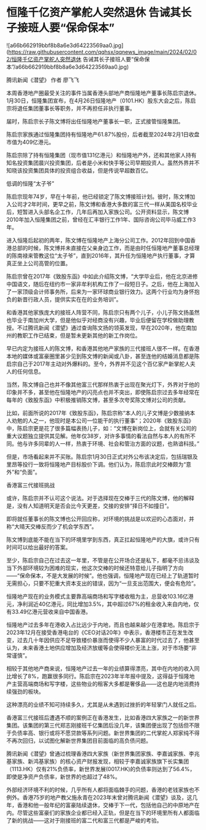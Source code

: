 # 恒隆千亿资产掌舵人突然退休 告诫其长子接班人要“保命保本”

![a66b662919bbf8b8a6e3d64223569aa0.jpg](https://raw.githubusercontent.com/qqhsx/qqnews_image/main/2024/02/02/恒隆千亿资产掌舵人突然退休 告诫其长子接班人要“保命保本”/a66b662919bbf8b8a6e3d64223569aa0.jpg)

腾讯新闻《潜望》 作者 廖飞飞

本周香港地产圈最受关注的事件当属香港头部地产商恒隆地产董事长陈启宗退休。1月30日，恒隆集团宣布，在4月26日恒隆地产（0101.HK）股东大会之后，陈启宗将退任集团董事长等职务，并不再担任非执行董事。

届时，陈启宗长子陈文博将出任恒隆地产董事长一职，正式接管恒隆集团。

陈启宗家族通过恒隆集团持有恒隆地产61.87%股份，后者截至2024年2月1日收盘市值为409亿港元。

陈启宗除了持有恒隆集团（现市值131亿港元）和恒隆地产外，还和其他家人持有知名投资集团晨兴投资集团，后者是小米和快手等公司早期投资人。虽然外界并不知晓该投资集团具体的投资组合收益，但是传说早超数百亿。

低调的恒隆“太子爷”

陈启宗现年74岁，早在十年前，他已经锁定了陈文博接班计划。彼时，陈文博加入公司才2年时间，更早之前，陈文博和香港大多数的富三代一样从美国名校毕业后，短暂进入头部名企工作，几年后再加入家族公司。公开资料显示，陈文博2010年加入恒隆集团之前，曾经在汇丰银行工作1年、国际咨询公司毕马威工作3年。

进入恒隆后起初的两年，陈文博在恒隆地产上海分公司工作。2012年回到中国香港总部的时候，陈文博并未直接在父亲身边工作，而是由时任恒隆地产董事总经理的陈南禄来管教这位“太子爷”，直到2016年，其升任为恒隆地产执行董事，才算真正坐上公司高管的位置。

陈启宗曾在2017年《致股东函》中如此介绍陈文博，“大学毕业后，他在北京进修中国语文，随后在纽约市一家非牟利机构工作了一段短日子。之后，他在上海加入了一家顶级会计师事务所，后来为一家环球商业银行效力。这两个行业均为身怀抱负的新晋行政人员，提供实实在在的业务培训”。

和香港其他家族庞大的接班人阵营不同，陈启宗只有两个儿子，小儿子陈文扬虽然也毕业于南加州大学，但是他似乎对经商没有兴趣，毕业后便留在学校做助理教授。不过腾讯新闻《潜望》通过查询陈文扬的领英发现，早在2020年，他在南加州的教职工作已结束，但是暂未更新其他的新工作岗位。

早已内定为接班人的陈文博，和香港其他地产家族的三代接班人很不一样。在香港本地的媒体或富豪圈里甚少见到陈文博的新闻或八卦，甚至连他的结婚消息都是陈启宗自己于2017年主动对外爆料的。至今，外界并不见这个百亿家产新掌舵人夫人的任何信息。

当然，陈文博自己也并不像其他富三代那样热衷于出现在聚光灯下，外界对于他的印象并不多，甚至他在恒隆地产的闪亮点也并不突出，即使陈启宗过去多年经常在每年的《致股东函》中积极推销陈文博，甚至多次夸奖陈文博对公司的贡献。

比如，前面所说的2017年《致股东函》，陈启宗称“本人的儿子文博是少数接纳本人劝勉的人之一，他现时是本公司一位能干的执行董事”；2020年《致股东函》中，陈启宗更是花了很多篇幅表扬儿子，如：“文博在新岗位上，会就有关公司的重大议题独立提供其见解。他年仅38岁，对许多事情的看法自然与本人的有所不同。他与许多同辈的人一样，热衷于环境、社会和管治方面的议题，也熟谙科技。”

但是，市场看起来并不买账。陈启宗1月30日正式对外公布该决定后，包括瑞银及里昂等投行一致将恒隆地产目标股价下调。他们认为，陈启宗此时交棒颇为“意外”和“负面”。

香港富三代接班挑战

或许，陈启宗并不认可这个说法。对于选择现在交棒于三代的陈文博，他的解释是，没有人知道明天是否会比今天更差，交接的安排“择日不如撞日”。

即将就任董事长的陈文博也公开回应称，对环境的挑战是以欢迎的心态面对，并称“大晴天交棒反而少了机会学东西”。

陈文博到底能不能在当下的环境里学到东西，真正扛起恒隆地产的大旗，或许只有时间可以给出最好的答案。

至少，陈启宗自己在过去这一年里，不管是在公开场合还是私下，都毫不忌讳谈及当下外部环境较为困难的现实，他这次交棒的时候还特意给儿子指明了方向——“保命保本，不是大发展的时候”。他也强调，恒隆地产现在已经上了轨道暂时无需担心，只要不犯重大资本支出的错误，因为“一旦支出范围大，便会有危险”。

恒隆地产现在的业务模式主要靠高端商场和写字楼收租为主，总营收103.16亿港元，净利润近40亿港元，同比增加3.5%，其中超过67%的租金收入来自内地，仅有33.49亿港元营收来自中国香港。

恒隆地产过去多年在港收入占比远少于内地，而且也越来越少在港拿地。陈启宗于2023年12月在接受香港电台的《CEO对话20年》中表示，香港楼市正在发生改变，过去几十年因供应不足导致楼价暴涨而使得不少人暴富的时代过去了，他甚至认为，未来香港土地供应增加及经济放缓等会使得楼价无法上涨，对于市场要“非常谨慎”。

相较于其他地产商来说，恒隆地产过去一年的业绩算得漂亮，其中在内地的收入同比增长了8%，跑赢很多同行。陈启宗在2023年半年报中提及，这得益于恒隆地产主营高端商场和写字楼，这些物业的租客大多都是奢侈品——这也是内地消费持续强劲的板块。

这种漂亮的业绩不知可持续多久，尤其是从未遇到过挫折的年轻掌门人就任之后。

香港富三代接班后遭遇不顺的案例正在香港发生，比如香港四大家族之一的新世界集团。该集团的第三代郑志刚接班千亿集团后没几年，该集团便出现了包括但不限于负债率高、银行或将不愿贷款等系列问题。新世界集团的二代掌舵人郑家纯不得不再次回归，以试图化解新世界集团目前面临的高负债问题。

腾讯新闻《潜望》曾通过梳理香港四大家族（新世界集团家族、李嘉诚家族、李兆基家族、新鸿基家族）的核心资产财报发现，相较于李嘉诚家族旗下长实集团（1113.HK）仅有21%负债率，新世界发展(0017.HK)的负债率则达到了56.4%，即使是净资产负债率，新世界的也超过了48%。

外部经济环境不利的时候，几乎所有人都将面临棘手的问题，香港的老钱家族也不例外。香港75岁的地产教父施永青在2023年末曾对腾讯新闻《潜望》谈及，这几年，香港和他一般年纪的富豪陆续退休，交棒于下一代，包括他自己的中原地产在内。尽管这些富豪们的家族企业都已经入正轨，但是在当下的环境里所有人都面临了新的挑战——这对于刚接班的富二代和富三代都是严峻的考验。

